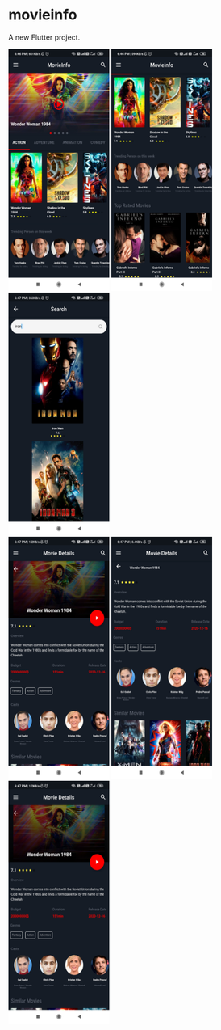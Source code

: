 # movieinfo

A new Flutter project.

<img src="https://github.com/Devildk384/MovieInfo-App/blob/main/screen1.jpg" height="480" width="200"/> <img src="https://github.com/Devildk384/MovieInfo-App/blob/main/screen2.jpg" height="480" width="200"/> <img src="https://github.com/Devildk384/MovieInfo-App/blob/main/screen3.jpg" height="480" width="200"/>  
<img src="https://github.com/Devildk384/MovieInfo-App/blob/main/screen4.jpg" height="480" width="200"/>
<img src="https://github.com/Devildk384/MovieInfo-App/blob/main/screen5.jpg" height="480" width="200"/> 
<img src="https://github.com/Devildk384/MovieInfo-App/blob/main/screen4.jpg" height="480" width="200"/>
